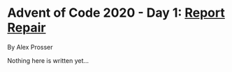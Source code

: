 # Advent of Code 2020 - Day 1: [Report Repair](https://adventofcode.com/2020/day/1)
By Alex Prosser

Nothing here is written yet...